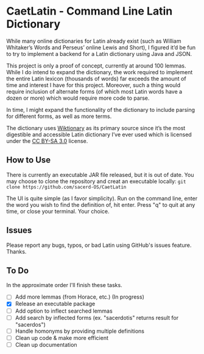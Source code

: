# CaetLatin - Command Line Latin Dictionary
While many online dictionaries for Latin already exist (such as William Whitaker’s Words and Perseus’ online Lewis and Short), I figured it’d be fun to try to implement a backend for a Latin dictionary using Java and JSON.

This project is only a proof of concept, currently at around 100 lemmas. While I do intend to expand the dictionary, the work required to implement the entire Latin lexicon (thousands of words) far exceeds the amount of time and interest I have for this project. Moreover, such a thing would require inclusion of alternate forms (of which most Latin words have a dozen or more) which would require more code to parse. 

In time, I might expand the functionality of the dictionary to include parsing for different forms, as well as more terms. 

The dictionary uses [Wiktionary](https://en.wiktionary.org/) as its primary source since it’s the most digestible and accessible Latin dictionary I’ve ever used which is licensed under the [CC BY-SA 3.0](https://creativecommons.org/licenses/by-sa/3.0/) license.

## How to Use
There is currently an executable JAR file released, but it is out of date. You may choose to clone the repository and creat an executable locally:
``git clone https://github.com/sacerd-OS/CaetLatin``

The UI is quite simple (as I favor simplicity). Run on the command line, enter the word you wish to find the definition of, hit enter. Press "q" to quit at any time, or close your terminal. Your choice.

## Issues
Please report any bugs, typos, or bad Latin using GitHub's issues feature. Thanks.

## To Do
In the approximate order I'll finish these tasks.
- [ ] Add more lemmas (from Horace, etc.) (In progress)
- [X] Release an executable package
- [ ] Add option to inflect searched lemmas
- [ ] Add search by inflected forms (ex. "sacerdotis" returns result for "sacerdos")
- [ ] Handle homonyms by providing multiple definitions
- [ ] Clean up code & make more efficient
- [ ] Clean up documentation
